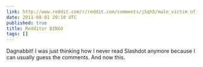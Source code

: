 ```yaml
---
link: http://www.reddit.com/r/reddit.com/comments/j5qh5/male_victim_of_domestic_violence_gets_over_7000/
date: 2011-08-01 20:10 UTC
published: true
title: Redditor BINGO
tags: []
---
```


Dagnabbit! I was just thinking how I never read Slashdot anymore because I can usually guess the comments. And now this.
